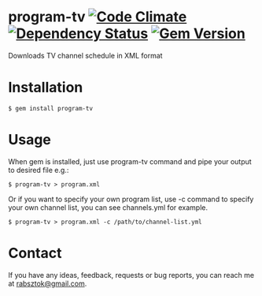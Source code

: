 program-tv [![Code Climate](https://codeclimate.com/repos/52446f19c7f3a33bfd000799/badges/c100ff88976f9fa85940/gpa.png)](https://codeclimate.com/repos/52446f19c7f3a33bfd000799/feed) [![Dependency Status](https://gemnasium.com/Rabsztok/program-tv.png)](https://gemnasium.com/Rabsztok/program-tv) [![Gem Version](https://badge.fury.io/rb/program-tv.png)](http://badge.fury.io/rb/program-tv)
===============

Downloads TV channel schedule in XML format

Installation
============

    $ gem install program-tv

Usage
=====

When gem is installed, just use program-tv command and pipe your output to desired file e.g.:

    $ program-tv > program.xml

Or if you want to specify your own program list, use -c command to specify your own channel list, you can see channels.yml for example.

    $ program-tv > program.xml -c /path/to/channel-list.yml

Contact
=======

If you have any ideas, feedback, requests or bug reports, you can reach me at
[rabsztok@gmail.com](mailto:rabsztok@gmail.com).
